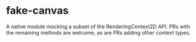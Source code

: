 # fake-canvas

A native module mocking a subset of the RenderingContext2D API. PRs with the remaining methods are welcome, as are PRs adding other context types.
